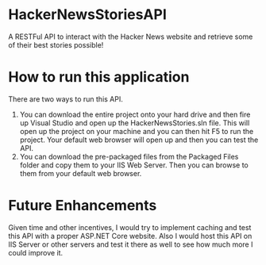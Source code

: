 # HackerNewsStoriesAPI
A RESTFul API to interact with the Hacker News website and retrieve some of their best stories possible!

# How to run this application
There are two ways to run this API.

1. You can download the entire project onto your hard drive and then fire up Visual Studio and open up the HackerNewsStories.sln file. This will open up the project on your machine and you can then hit F5 to run the project. Your default web browser will open up and then you can test the API.
2. You can download the pre-packaged files from the Packaged Files folder and copy them to your IIS Web Server. Then you can browse to them from your default web browser.

# Future Enhancements

Given time and other incentives, I would try to implement caching and test this API with a proper ASP.NET Core website. Also I would host this API on IIS Server or other servers and test it there as well to see how much more I could improve it.
